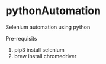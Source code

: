 # pythonAutomation
Selenium automation using python


Pre-requisits
1. pip3 install selenium
2. brew install chromedriver

